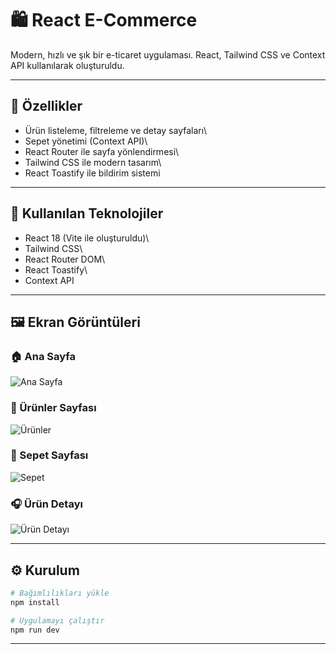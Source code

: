 # 🛍️ React E-Commerce

Modern, hızlı ve şık bir e-ticaret uygulaması. React, Tailwind CSS ve
Context API kullanılarak oluşturuldu.

------------------------------------------------------------------------

## 🚀 Özellikler

-   Ürün listeleme, filtreleme ve detay sayfaları\
-   Sepet yönetimi (Context API)\
-   React Router ile sayfa yönlendirmesi\
-   Tailwind CSS ile modern tasarım\
-   React Toastify ile bildirim sistemi

------------------------------------------------------------------------

## 🧩 Kullanılan Teknolojiler

-   React 18 (Vite ile oluşturuldu)\
-   Tailwind CSS\
-   React Router DOM\
-   React Toastify\
-   Context API

------------------------------------------------------------------------

## 🖼️ Ekran Görüntüleri

### 🏠 Ana Sayfa

![Ana Sayfa](./screenshots/home.page)

### 🛒 Ürünler Sayfası

![Ürünler](./screenshots/products.page)

### 🧺 Sepet Sayfası

![Sepet](./screenshots/cart.page)

### 🎧 Ürün Detayı

![Ürün Detayı](./screenshots/product.detail.page)

------------------------------------------------------------------------

## ⚙️ Kurulum

``` bash
# Bağımlılıkları yükle
npm install

# Uygulamayı çalıştır
npm run dev
```
------------------------------------------------------------------------

